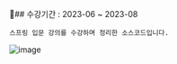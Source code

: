## 수강기간 : 2023-06 ~ 2023-08

```
스프링 입문 강의를 수강하며 정리한 소스코드입니다.
```

![image](https://github.com/amazon7737/spring_introduction/assets/76634341/80c19729-fbc0-4b83-839b-12764d8c9984)
